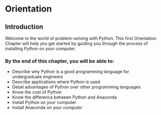 
# Orientation
## Introduction
Welcome to the world of problem-solving with Python. This first Orientation Chapter will help you get started by guiding you through the process of installing Python on your computer.
### By the end of this chapter, you will be able to:

 * Describe why Python is a good programming language for undergraduate engineers
 * Describe applications where Python is used
 * Detail advantages of Python over other programming languages
 * Know the cost of Python
 * Know the difference between Python and Anaconda
 * Install Python on your computer
 * Install Anaconda on your computer
 


